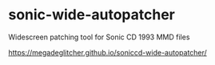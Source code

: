 # sonic-wide-autopatcher
Widescreen patching tool for Sonic CD 1993 MMD files

https://megadeglitcher.github.io/soniccd-wide-autopatcher/
